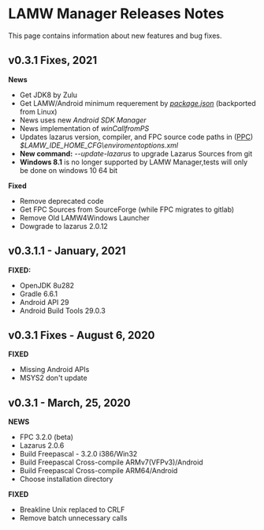 # LAMW Manager Releases Notes
This page contains information about new features and bug fixes.

v0.3.1 Fixes, 2021
---
**News**
+	Get JDK8 by Zulu
+	Get LAMW/Android minimum requerement by [*package.json*](https://github.com/jmpessoa/lazandroidmodulewizard/blob/master/package.json) (backported from Linux)
+	News uses new *Android SDK Manager*
+	News implementation of *winCallfromPS*
+	Updates lazarus version, compiler, and FPC source code paths in ([PPC](https://wiki.lazarus.freepascal.org/Multiple_Lazarus)) *\$LAMW_IDE_HOME_CFG\\enviromentoptions.xml*
+	**New command:** *--update-lazarus* to upgrade Lazarus Sources from git
+	**Windows 8.1** is no longer supported by LAMW Manager,tests will only be done on windows 10 64 bit

**Fixed**
+	Remove deprecated code
+	Get FPC Sources from SourceForge (while FPC migrates to gitlab)
+	Remove Old LAMW4Windows Launcher
+	Dowgrade to lazarus 2.0.12

v0.3.1.1 - January, 2021
---
**FIXED:**
+	OpenJDK 8u282
+	Gradle 6.6.1
+	Android API 29
+	Android Build Tools 29.0.3


v0.3.1 Fixes - August 6, 2020
----
**FIXED**
+	Missing Android APIs
+	MSYS2 don't update

v0.3.1 - March, 25, 2020
---
**NEWS**
+	FPC 3.2.0 (beta)
+	Lazarus 2.0.6
+	Build Freepascal - 3.2.0 i386/Win32
+	Build Freepascal Cross-compile ARMv7(VFPv3)/Android
+	Build Freepascal Cross-compile ARM64/Android
+	Choose installation directory

**FIXED**
+	Breakline Unix replaced to CRLF
+	Remove batch unnecessary calls